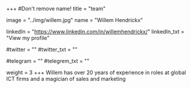 +++
#Don't remove name!
title = "team"

image = "../img/willem.jpg"
name = "Willem Hendrickx"

linkedIn = "https://www.linkedin.com/in/willemhendrickx/"
linkedIn_txt = "View my profile"

#twitter = ""
#twitter_txt = ""

#telegram = ""
#telegrem_txt = ""

weight = 3
+++
Willem has over 20 years of experience in roles at global ICT firms and a magician of sales and marketing